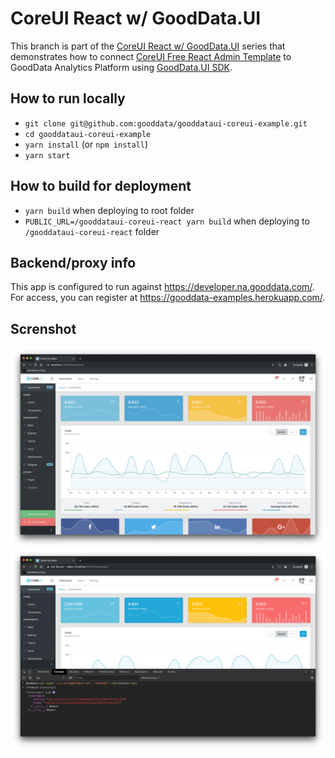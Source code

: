 # CoreUI React w/ GoodData.UI

This branch is part of the [CoreUI React w/ GoodData.UI](https://github.com/gooddata/gooddataui-coreui-example) series that demonstrates how to connect [CoreUI Free React Admin Template](https://coreui.io/react/) to GoodData Analytics Platform using [GoodData.UI SDK](https://sdk.gooddata.com/gooddata-ui/).

## How to run locally

* `git clone git@github.com:gooddata/gooddataui-coreui-example.git`
* `cd gooddataui-coreui-example`
* `yarn install` (or `npm install`)
* `yarn start`

## How to build for deployment

* `yarn build` when deploying to root folder
* `PUBLIC_URL=/gooddataui-coreui-react yarn build` when deploying to `/gooddataui-coreui-react` folder

## Backend/proxy info

This app is configured to run against https://developer.na.gooddata.com/. For access, you can register at https://gooddata-examples.herokuapp.com/.

## Screnshot

![01-init](./public/01-init.png "CoreUI out of the box")
![02-kpi](./public/02-kpi.png "Kpi powered by GoodData")
